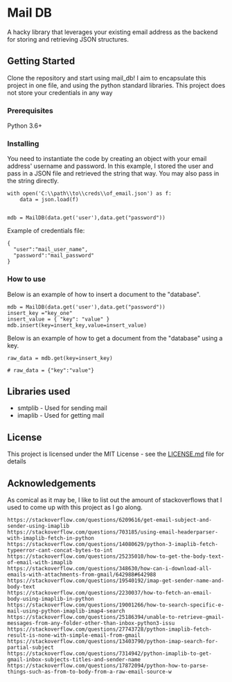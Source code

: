 # Mail DB

A hacky library that leverages your existing email address as the backend for storing and retrieving JSON structures. 

## Getting Started

Clone the repository and start using mail_db! I aim to encapsulate this project in one file, and using the python standard libraries. This project does not store your credentials in any way 

### Prerequisites

Python 3.6+

### Installing

You need to instantiate the code by creating an object with your email address' username and password. In this example, I stored the user and pass in a JSON file and retrieved the string that way. You may also pass in the string directly. 

```
with open('C:\\path\\to\\creds\\of_email.json') as f:
    data = json.load(f)


mdb = MailDB(data.get('user'),data.get("password"))

```

Example of credentials file: 

```
{
  "user":"mail_user_name",
  "password":"mail_password"
}   
```



### How to use

Below is an example of how to insert a document to the "database".
```
mdb = MailDB(data.get('user'),data.get("password"))
insert_key ="key_one"
insert_value = { "key": "value" }
mdb.insert(key=insert_key,value=insert_value)

```

Below is an example of how to get a document from the "database" using a key.

```
raw_data = mdb.get(key=insert_key)

# raw_data = {"key":"value"}
```


## Libraries used

* smtplib - Used for sending mail
* imaplib - Used for getting mail



## License

This project is licensed under the MIT License - see the [LICENSE.md](LICENSE.md) file for details

## Acknowledgements

As comical as it may be, I like to list out the amount of stackoverflows that I used to come up with this project as I go along. 

```
https://stackoverflow.com/questions/6209616/get-email-subject-and-sender-using-imaplib
https://stackoverflow.com/questions/703185/using-email-headerparser-with-imaplib-fetch-in-python
https://stackoverflow.com/questions/14080629/python-3-imaplib-fetch-typeerror-cant-concat-bytes-to-int
https://stackoverflow.com/questions/25235010/how-to-get-the-body-text-of-email-with-imaplib
https://stackoverflow.com/questions/348630/how-can-i-download-all-emails-with-attachments-from-gmail/642988#642988
https://stackoverflow.com/questions/19540192/imap-get-sender-name-and-body-text
https://stackoverflow.com/questions/2230037/how-to-fetch-an-email-body-using-imaplib-in-python
https://stackoverflow.com/questions/19001266/how-to-search-specific-e-mail-using-python-imaplib-imap4-search
https://stackoverflow.com/questions/25186394/unable-to-retrieve-gmail-messages-from-any-folder-other-than-inbox-python3-issu
https://stackoverflow.com/questions/27743728/python-imaplib-fetch-result-is-none-with-simple-email-from-gmail
https://stackoverflow.com/questions/13403790/python-imap-search-for-partial-subject
https://stackoverflow.com/questions/7314942/python-imaplib-to-get-gmail-inbox-subjects-titles-and-sender-name
https://stackoverflow.com/questions/17872094/python-how-to-parse-things-such-as-from-to-body-from-a-raw-email-source-w
```

